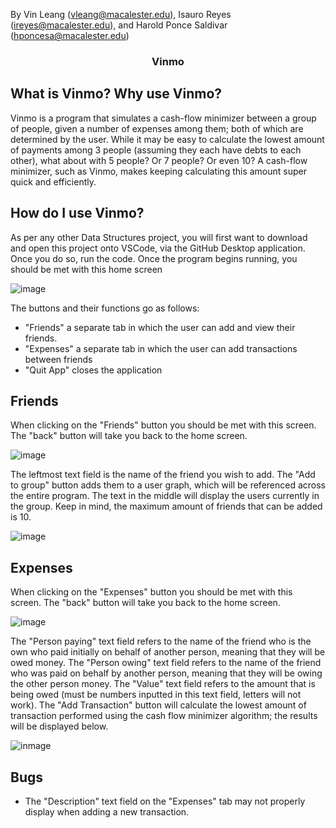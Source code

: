 By Vin Leang (vleang@macalester.edu), Isauro Reyes (ireyes@macalester.edu), and Harold Ponce Saldivar (hponcesa@macalester.edu)



<h3 align="center">Vinmo</h3>

<!-- What is Vinmo? -->
## What is Vinmo? Why use Vinmo?
Vinmo is a program that simulates a cash-flow minimizer between a group of people, given a number of expenses among them; both of which are determined by the user. While it may be easy to calculate the lowest amount of payments among 3 people (assuming they each have debts to each other), what about with 5 people? Or 7 people? Or even 10? A cash-flow minimizer, such as Vinmo, makes keeping calculating this amount super quick and efficiently.

<!-- How to use Vinmo -->
## How do I use Vinmo?
As per any other Data Structures project, you will first want to download and open this project onto VSCode, via the GitHub Desktop application. Once you do so, run the code.
Once the program begins running, you should be met with this home screen

![image](<img width="600" alt="Vinmo_Homescreen" src="https://github.com/user-attachments/assets/468d9b6a-b90e-4049-9077-75628c794b79" />
)

The buttons and their functions go as follows:
* "Friends" a separate tab in which the user can add and view their friends.
* "Expenses" a separate tab in which the user can add transactions between friends
* "Quit App" closes the application

## Friends
When clicking on the "Friends" button you should be met with this screen. The "back" button will take you back to the home screen.

![image](<img width="600" alt="Vinmo_Friends1" src="https://github.com/user-attachments/assets/ade8b8d5-7d7a-41df-869e-8a594292456c" />
)

The leftmost text field is the name of the friend you wish to add. The "Add to group" button adds them to a user graph, which will be referenced across the entire program. The text in the middle will display the users currently in the group. Keep in mind, the maximum amount of friends that can be added is 10.

![image](<img width="600" alt="Vinmo_Friends2" src="https://github.com/user-attachments/assets/4cd74a75-b2eb-48bb-829a-4231730d0ad4" />
)

## Expenses
When clicking on the "Expenses" button you should be met with this screen. The "back" button will take you back to the home screen.

![image](<img width="601" alt="Vinmo_Expenses1" src="https://github.com/user-attachments/assets/7ff0fe18-12e1-4c6a-a959-d6d990ba8fa0" />
)

The "Person paying" text field refers to the name of the friend who is the own who paid initially on behalf of another person, meaning that they will be owed money. The "Person owing" text field refers to the name of the friend who was paid on behalf by another person, meaning that they will be owing the other person money. The "Value" text field refers to the amount that is being owed (must be numbers inputted in this text field, letters will not work). The "Add Transaction" button will calculate the lowest amount of transaction performed using the cash flow minimizer algorithm; the results will be displayed below.

![inmage](<img width="600" alt="Vinmo_Expenses2" src="https://github.com/user-attachments/assets/689bc6df-73a9-4a45-bcb3-7248fe7feaad" />
)

<!-- Bugs -->
## Bugs
* The "Description" text field on the "Expenses" tab may not properly display when adding a new transaction.

